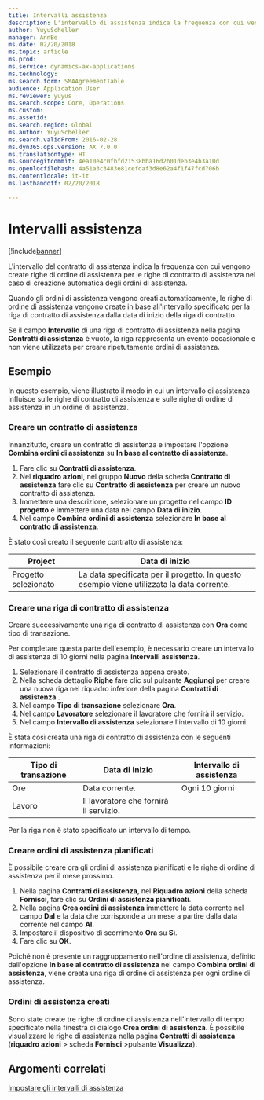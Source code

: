 ```yaml
---
title: Intervalli assistenza
description: L'intervallo di assistenza indica la frequenza con cui vengono create righe di ordine di assistenza per le righe di contratto di assistenza in caso di creazione degli ordini di assistenza.
author: YuyuScheller
manager: AnnBe
ms.date: 02/20/2018
ms.topic: article
ms.prod: 
ms.service: dynamics-ax-applications
ms.technology: 
ms.search.form: SMAAgreementTable
audience: Application User
ms.reviewer: yuyus
ms.search.scope: Core, Operations
ms.custom: 
ms.assetid: 
ms.search.region: Global
ms.author: YuyuScheller
ms.search.validFrom: 2016-02-28
ms.dyn365.ops.version: AX 7.0.0
ms.translationtype: HT
ms.sourcegitcommit: 4ea10e4c0fbfd21538bba16d2b01deb3e4b3a10d
ms.openlocfilehash: 4a51a3c3483e81cefdaf3d8e62a4f1f47fcd706b
ms.contentlocale: it-it
ms.lasthandoff: 02/20/2018

---
```


# <a name="service-intervals"></a>Intervalli assistenza

[!include[banner](../includes/banner.md)]


L'intervallo del contratto di assistenza indica la frequenza con cui vengono create righe di ordine di assistenza per le righe di contratto di assistenza nel caso di creazione automatica degli ordini di assistenza.

Quando gli ordini di assistenza vengono creati automaticamente, le righe di ordine di assistenza vengono create in base all'intervallo specificato per la riga di contratto di assistenza dalla data di inizio della riga di contratto.

Se il campo **Intervallo** di una riga di contratto di assistenza nella pagina **Contratti di assistenza** è vuoto, la riga rappresenta un evento occasionale e non viene utilizzata per creare ripetutamente ordini di assistenza.

## <a name="example"></a>Esempio

In questo esempio, viene illustrato il modo in cui un intervallo di assistenza influisce sulle righe di contratto di assistenza e sulle righe di ordine di assistenza in un ordine di assistenza.

### <a name="create-a-service-agreement"></a>Creare un contratto di assistenza

Innanzitutto, creare un contratto di assistenza e impostare l'opzione **Combina ordini di assistenza** su **In base al contratto di assistenza**.

1. Fare clic su **Contratti di assistenza**.
2. Nel **riquadro azioni**, nel gruppo **Nuovo** della scheda **Contratto di assistenza** fare clic su **Contratto di assistenza** per creare un nuovo contratto di assistenza.
3. Immettere una descrizione, selezionare un progetto nel campo **ID progetto** e immettere una data nel campo **Data di inizio**.
4. Nel campo **Combina ordini di assistenza** selezionare **In base al contratto di assistenza**.

È stato così creato il seguente contratto di assistenza:

| Project      | Data di inizio                                                                         |
|--------------|------------------------------------------------------------------------------------|
| Progetto selezionato | La data specificata per il progetto. In questo esempio viene utilizzata la data corrente. |

### <a name="create-a-service-agreement-line"></a>Creare una riga di contratto di assistenza

Creare successivamente una riga di contratto di assistenza con **Ora** come tipo di transazione.

Per completare questa parte dell'esempio, è necessario creare un intervallo di assistenza di 10 giorni nella pagina **Intervalli assistenza**. 

1. Selezionare il contratto di assistenza appena creato. 
2. Nella scheda dettaglio **Righe** fare clic sul pulsante **Aggiungi** per creare una nuova riga nel riquadro inferiore della pagina **Contratti di assistenza** .
3. Nel campo **Tipo di transazione** selezionare **Ora**.
4. Nel campo **Lavoratore** selezionare il lavoratore che fornirà il servizio.
5. Nel campo **Intervallo di assistenza** selezionare l'intervallo di 10 giorni.

È stata così creata una riga di contratto di assistenza con le seguenti informazioni:

| Tipo di transazione | Data di inizio                               | Intervallo di assistenza |
|------------------|------------------------------------------|------------------|
| Ore             | Data corrente.                        | Ogni 10 giorni    |
| Lavoro           | Il lavoratore che fornirà il servizio. |                  |

Per la riga non è stato specificato un intervallo di tempo. 

### <a name="create-planned-service-orders"></a>Creare ordini di assistenza pianificati

È possibile creare ora gli ordini di assistenza pianificati e le righe di ordine di assistenza per il mese prossimo.

1. Nella pagina **Contratti di assistenza**, nel **Riquadro azioni** della scheda **Fornisci**, fare clic su **Ordini di assistenza pianificati**.
2. Nella pagina **Crea ordini di assistenza** immettere la data corrente nel campo **Dal** e la data che corrisponde a un mese a partire dalla data corrente nel campo **Al**.
3. Impostare il dispositivo di scorrimento **Ora** su **Sì**. 
4. Fare clic su **OK**.

Poiché non è presente un raggruppamento nell'ordine di assistenza, definito dall'opzione **In base al contratto di assistenza** nel campo **Combina ordini di assistenza**, viene creata una riga di ordine di assistenza per ogni ordine di assistenza.

### <a name="service-orders-created"></a>Ordini di assistenza creati

Sono state create tre righe di ordine di assistenza nell'intervallo di tempo specificato nella finestra di dialogo **Crea ordini di assistenza**. È possibile visualizzare le righe di assistenza nella pagina **Contratti di assistenza** (**riquadro azioni** \> scheda **Fornisci** \>pulsante **Visualizza**).

## <a name="related-topics"></a>Argomenti correlati

[Impostare gli intervalli di assistenza](set-up-service-intervals.md)  


